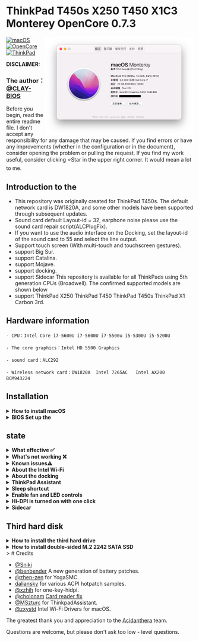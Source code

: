 # ThinkPad T450s X250 T450 X1C3 Monterey OpenCore 0.7.3
<img align="right" src="/picture/Thismachine.png" alt="Lenovo Thinkpad T450s macOS Hackintosh OpenCore" width="400">

[![macOS](https://img.shields.io/badge/macOS-12.0-blue)](https://developer.apple.com/documentation/macos-release-notes)
[![OpenCore](https://img.shields.io/badge/OpenCore-0.7.3-green)](https://github.com/acidanthera/OpenCorePkg)
[![ThinkPad](https://img.shields.io/badge/ThinkPad-T450s.X250.T450.X1C3-orange)](https://think.lenovo.com.cn/index.html)

**DISCLAIMER:**

### The author：[@CLAY-BIOS](https://github.com/CLAY-BIOS)  
Before you begin, read the entire readme file.
I don't accept any responsibility for any damage that may be caused.
If you find errors or have any improvements (whether in the configuration or in the document), consider opening the problem or pulling the request.
If you find my work useful, consider clicking ⭐️Star in the upper right corner.
It would mean a lot to me.


## Introduction to the

- This repository was originally created for ThinkPad T450s. The default network card is DW1820A, and some other models have been supported through subsequent updates.
- Sound card default Layout-id = 32, earphone noise please use the sound card repair script(ALCPlugFix).
- If you want to use the audio interface on the Docking, set the layout-id of the sound card to 55 and select the line output.
- Support touch screen (With multi-touch and touchscreen gestures).
- support Big Sur.
- support Catalina.
- support Mojave.
- support docking.
- support Sidecar
This repository is available for all ThinkPads using 5th generation CPUs (Broadwell). The confirmed supported models are shown below
- support ThinkPad X250 ThinkPad T450 ThinkPad T450s ThinkPad X1 Carbon 3rd.

## Hardware information
```  
- CPU：Intel Core i7-5600U i7-5600U i7-5500u i5-5300U i5-5200U

- The core graphics：Intel HD 5500 Graphics 

- sound card：ALC292

- Wireless network card：DW1820A  Intel 7265AC   Intel AX200   BCM943224  
```
## Installation

<details>  
<summary><strong>How to install macOS</strong></summary>
</br>

1. [Create an installation media](https://dortania.github.io/OpenCore-Install-Guide/installer-guide/#making-the-installer)
1. Download the [latest EFI folder](https://github.com/CLAY-BIOS/Lenovo-ThinkPad-T450s-Hackintosh-Big-Sur-OpenCore/releases) and copy it into the ESP partiton
1. Change your BIOS settings according to the table below
1. Boot from the USB installer (press `F12` to choose boot volume) and [start the installation process](https://dortania.github.io/OpenCore-Install-Guide/installation/installation-process.html#booting-the-opencore-usb)

</details>

<details>  
<summary><strong>BIOS Set up the </strong></summary>
</br>

**BIOS (1.37):**
-  Security -> Security Chip`: **Disabled**;
-  Memory Protection -> Execution Prevention`: **Enabled**;
-  Virtualization -> Intel Virtualization Technology`: **Enabled**;
-  Internal Device Access -> Bottom Cover Tamper Detection`: must be **Disabled**;
-  Anti-Theft -> Current Setting`: **Disabled**;
-  Anti-Theft -> Computrace -> Current Setting`: **Disabled**;
-  Secure Boot -> Secure Boot`: **Disabled**;
-  UEFI/Legacy Boot`: **UEFI Only**;
-  CSM Support`: **Yes**.

</details>

## state
<details>  
<summary><strong>What effective ✅</strong></summary>
</br>
 
- [x] CPUPower management
- [x] Intel HD 5500 Graphics 
- [x] The complete USB
- [x] camera
- [x] Sleep/wake up/shut down/restart
- [x] Intel Gigabit Ethernet (you can't use the Ethernet interface on your laptop after connecting to the docking station)
- [x] Wifi, Bluetooth, Airdrop, Handoff, Continuity     (Using intel-Wi-Fi may cause no sound after waking up)
- [x] iMessage, FaceTime, App Store, iTunes Store
- [x] Speaker and headphone jack    
- [x] Battery and complete battery information
- [x] Keyboard maps and hotkeys [ThinkpadAssistant](https://github.com/MSzturc/ThinkpadAssistant) 
- [x] The trackpad, the little red dot, and the physical button 
- [x] Support touch screen      (With multi-touch and touchscreen gestures)
- [x] mini DisplayPort
- [x] SD card reader    (Fixed by modifying the source code of [Sinetek-rtsx.kext](https://github.com/cholonam/Sinetek-rtsx/pull/18), for which I studied IOKit for a while)
- [x] Docking USB
- [x] Docking Ethernet
- [x] Docking Audio     ( Set layout-id of sound card to 55. )
- [x] Docking VGA
- [x] Docking DisplayPort
- [x] Docking DVI
- [x] Docking HDMI
- [x] Sidecar

</details>

<details>  
<summary><strong>What's not working ❌</strong></summary>
</br>

- [ ] VGA
- [ ] The fingerprint

</details>

<details>  
<summary><strong>Known issues⚠️</strong></summary>
</br>

- 1.An external 4K monitor needs to unlock the advanced BIOS options to modify the DVMT, but this is difficult to implement and requires a simple method.
- 2.Due to DVMT limitation, the maximum resolution is only 2K-60hz. If your screen resolution exceeds 2K-60hz, the screen will be black.
- 3.When you sleep with Wi-Fi turned off, Wi-Fi cannot be turned on, and you need to sleep again to turn it on.
- 4.The docking graphics interface has no audio output.
- 5.Some users reported sleep problems.

</details>

<details>  
<summary><strong>About the Intel Wi-Fi</strong></summary>
</br>

### instructions：
- Select this option in the config file according to your system version, default is BigSur.
![Intel-WiFi](./picture/Intel-WiFi.png)
</details>

<details>  
<summary><strong>About the docking</strong></summary>
</br>

- Use of docking can cause sleep problems, the solution is to add SSDT-IGBE patch to config.plist->ACPI.
- Flap mode cannot be used with SSDT-IGBE patch.
- Up to three displays (including the built-in display) 
- The docking station is perfectly adapted, but some testing is needed. 
![Docking](./picture/Docking.png)

</details>

<details>  
<summary><strong>ThinkPad Assistant</strong></summary>
</br>

- Allows you to use all function keys on Thinkpad T450s X250 T450 laptop.
- Copy the ThinkpadAssistant into the Application folder.
- Start ThinkpadAssistant and check "Start when logged in" in the menu bar.
- F4: Mute / Unmute Microphone (with Status LED indication).
- F7: Screen mirroring / Screen extending.
- F8: Activate / Deactivate Wi-Fi.
- Left Shift+F8: Activate / Deactivate Bluetooth.
- F9: Open System Preferences.
- F12: Open Launchpad.
- FN+Space: Toggle Keyboard Backlight.
- PrtSc maps to F13: this can be set as screenshot in system preferences -> keyboard -> shortcut.

</details>

<details>  
<summary><strong>Sleep shortcut</strong></summary>
</br>

-FN + 4: Sleep shortcut key. (During sleep, press the sleep shortcut again to terminate sleep. This method is implemented by ACPI patch, and the function is the same as in Windows.)
-When using the power adapter to supply power, if you connect an external monitor. FN + 4 becomes (off/on) the built-in display.
(After pressing the sleep shortcut key, the display screen changes to the external monitor (the internal screen is turned off); press the sleep shortcut key again (the internal display turns on again).


</details>

<details>  
<summary><strong>Enable fan and LED controls</strong></summary>
</br>

1. Download and install [YogaSMC-App-Release.dmg](https://github.com/zhen-zen/YogaSMC/releases) 
1. Open the application
1. Check the "Log in and Start" option

</details>

<details>  
<summary><strong>Hi-DPI is turned on with one click</strong></summary>
</br>

1. reference:   https://github.com/xzhih/one-key-hidpi

</details>

</details>

<details>  
<summary><strong>Sidecar</strong></summary>
</br>

![Sidecar-1](./picture/Sidecar-1.png)

</details>

## Third hard disk 
<details>  
<summary><strong>How to install the third hard drive  </strong></summary>
</br>

1. ThinkPad X250 ThinkPad T450 ThinkPad T450s Can expand the third hard drive.
1. Purchase the third hard drive expansion board (pictured), which only supports single-sided M.2 2242 SATA SSD. 
![SATA-1](./picture/SATA-1.png)
1. Insert M.2 2242 SATA SSD。
![SATA-2](./picture/SATA-2.png)
1. Install it under the battery. 
![SATA-3](./picture/SATA-3.png)

</details>

<details>  
<summary><strong>How to install double-sided  M.2 2242 SATA SSD </strong></summary>
</br>


1. Insert the double-sided M.2 2242 SATA SSD into the expansion board. 
![SATA-4](./picture/SATA-4.png)
1. Then gently press down on the SSD and gently lift the expansion board. (This requires a little patience) .
![SATA-5](./picture/SATA-5.png)
![SATA-6](./picture/SATA-6.png)
1. Screw on the screws. 

</details>
> # Credits

- [@Sniki](https://github.com/Sniki?tab=repositories) 
- [@benbender](https://github.com/benbender/x1c6-hackintosh/blob/experimental/EFI/OC/dsl/SSDT-BATX.dsl) A new generation of battery patches.
- [@zhen-zen](https://github.com/zhen-zen) for YogaSMC.
- [daliansky](https://github.com/daliansky/OC-little) for various ACPI hotpatch samples.  
- [@xzhih](https://github.com/xzhih) for one-key-hidpi.  
- [@cholonam](https://github.com/cholonam/Sinetek-rtsx) [Card reader fix](https://github.com/cholonam/Sinetek-rtsx/pull/18)
- [@MSzturc](https://github.com/MSzturc/ThinkpadAssistant) for ThinkpadAssistant.
- [@zxystd](https://github.com/OpenIntelWireless/itlwm) Intel Wi-Fi Drivers for macOS.

The greatest thank you and appreciation to the [Acidanthera](https://github.com/acidanthera) team.

Questions are welcome, but please don't ask too low - level questions.
